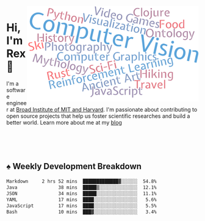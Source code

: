 <img src="https://raw.githubusercontent.com/rexwangcc/rexwangcc/master/myself.png" alt="Rex!" width="450" height="250" align="right">

# Hi, I'm Rex 👋

I'm a software engineer at [Broad Institute of MIT and Harvard](https://www.broadinstitute.org/). I'm passionate about contributing to open source projects that help us foster scientific researches and build a better world. Learn more about me at my [blog](https://rexwang.cc)

<br>
<br>
<br>

<table>
<tr valign="top" width="50%">
<!-- <td > -->

## ♠ Weekly Development Breakdown

<!-- code_time starts -->

```text
Markdown     2 hrs 52 mins  █████████████▓░░░░░░  54.8%
Java               38 mins  █████▒░░░░░░░░░░░░░░  12.1%
JSON               34 mins  █████░░░░░░░░░░░░░░░  11.1%
YAML               17 mins  ████░░░░░░░░░░░░░░░░   5.6%
JavaScript         17 mins  ████░░░░░░░░░░░░░░░░   5.5%
Bash               10 mins  ███▓░░░░░░░░░░░░░░░░   3.4%
```

<!-- code_time ends -->

<!-- Placeholder for my Game statuses -->

<!-- <td valign="top" width="50%">

#### ♦ My Personal Progress

</td> -->

</tr>
</table>
